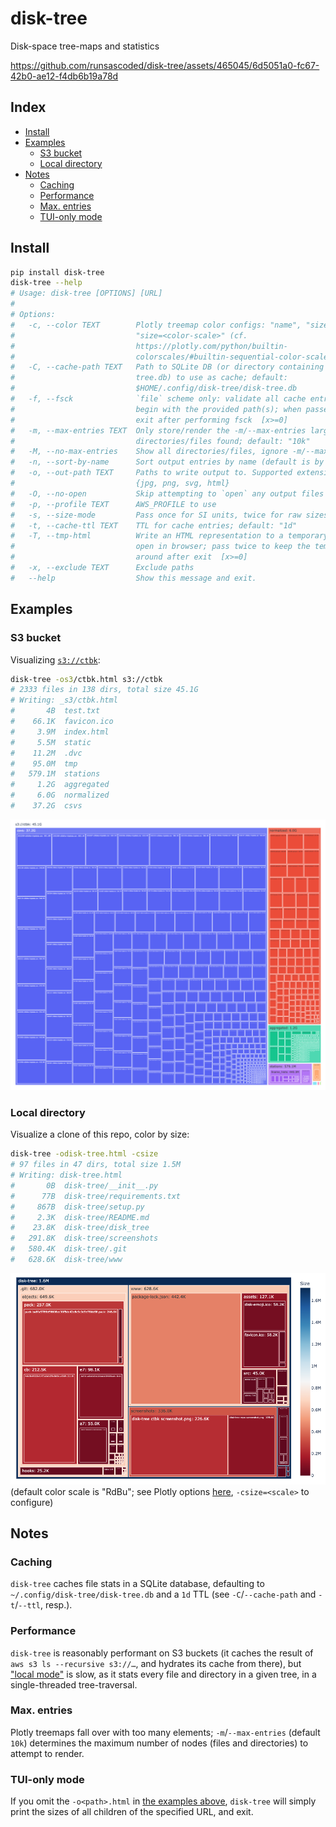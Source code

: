 # disk-tree
Disk-space tree-maps and statistics

https://github.com/runsascoded/disk-tree/assets/465045/6d5051a0-fc67-42b0-ae12-f4db6b19a78d

## Index
<!-- toc -->
- [Install](#install)
- [Examples](#examples)
    - [S3 bucket](#s3)
    - [Local directory](#local)
- [Notes](#notes)
    - [Caching](#caching)
    - [Performance](#performance)
    - [Max. entries](#max-entries)
    - [TUI-only mode](#tui-only)
<!-- /toc -->

## Install <a id="install"></a>
```bash
pip install disk-tree
disk-tree --help
# Usage: disk-tree [OPTIONS] [URL]
#
# Options:
#   -c, --color TEXT        Plotly treemap color configs: "name", "size",
#                           "size=<color-scale>" (cf.
#                           https://plotly.com/python/builtin-
#                           colorscales/#builtin-sequential-color-scales)
#   -C, --cache-path TEXT   Path to SQLite DB (or directory containing disk-
#                           tree.db) to use as cache; default:
#                           $HOME/.config/disk-tree/disk-tree.db
#   -f, --fsck              `file` scheme only: validate all cache entries that
#                           begin with the provided path(s); when passed twice,
#                           exit after performing fsck  [x>=0]
#   -m, --max-entries TEXT  Only store/render the -m/--max-entries largest
#                           directories/files found; default: "10k"
#   -M, --no-max-entries    Show all directories/files, ignore -m/--max-entries
#   -n, --sort-by-name      Sort output entries by name (default is by size)
#   -o, --out-path TEXT     Paths to write output to. Supported extensions:
#                           {jpg, png, svg, html}
#   -O, --no-open           Skip attempting to `open` any output files
#   -p, --profile TEXT      AWS_PROFILE to use
#   -s, --size-mode         Pass once for SI units, twice for raw sizes  [x>=0]
#   -t, --cache-ttl TEXT    TTL for cache entries; default: "1d"
#   -T, --tmp-html          Write an HTML representation to a temporary file and
#                           open in browser; pass twice to keep the temp file
#                           around after exit  [x>=0]
#   -x, --exclude TEXT      Exclude paths
#   --help                  Show this message and exit.
```

## Examples <a id="examples"></a>

### S3 bucket <a id="s3"></a>
Visualizing [`s3://ctbk`](https://ctbk.s3.amazonaws.com/index.html):
```bash
disk-tree -os3/ctbk.html s3://ctbk
# 2333 files in 138 dirs, total size 45.1G
# Writing: _s3/ctbk.html
#       4B	test.txt
#    66.1K	favicon.ico
#     3.9M	index.html
#     5.5M	static
#    11.2M	.dvc
#    95.0M	tmp
#   579.1M	stations
#     1.2G	aggregated
#     6.0G	normalized
#    37.2G	csvs
```

![](screenshots/disk-tree%20ctbk%20screenshot.png)

### Local directory <a id="local"></a>
Visualize a clone of this repo, color by size:
```bash
disk-tree -odisk-tree.html -csize
# 97 files in 47 dirs, total size 1.5M
# Writing: disk-tree.html
#       0B	disk-tree/__init__.py
#      77B	disk-tree/requirements.txt
#     867B	disk-tree/setup.py
#     2.3K	disk-tree/README.md
#    23.8K	disk-tree/disk_tree
#   291.8K	disk-tree/screenshots
#   580.4K	disk-tree/.git
#   628.6K	disk-tree/www
```

![](screenshots/disk-tree%20repo%20screenshot.png)
(default color scale is "RdBu"; see Plotly options [here][plotly color scales], `-csize=<scale>` to configure)

## Notes <a id="notes"></a>

### Caching <a id="caching"></a>
`disk-tree` caches file stats in a SQLite database, defaulting to `~/.config/disk-tree/disk-tree.db` and a `1d` TTL (see `-C`/`--cache-path` and `-t`/`--ttl`, resp.).

### Performance <a id="performance"></a>
`disk-tree` is reasonably performant on S3 buckets (it caches the result of `aws s3 ls --recursive s3://…`, and hydrates its cache from there), but ["local mode"](#local) is slow, as it stats every file and directory in a given tree, in a single-threaded tree-traversal.

### Max. entries <a id="max-entries"></a>
Plotly treemaps fall over with too many elements; `-m`/`--max-entries` (default `10k`) determines the maximum number of nodes (files and directories) to attempt to render.

### TUI-only mode <a id="tui-only"></a>
If you omit the `-o<path>.html` in [the examples above](#examples), `disk-tree` will simply print the sizes of all children of the specified URL, and exit.

[plotly color scales]: https://plotly.com/python/builtin-colorscales/#builtin-sequential-color-scales

